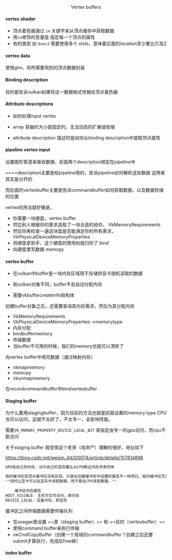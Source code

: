 <center>Vertex buffers</center>

#### vertex shader

+ 顶点着色器通过 `in` 关键字来从顶点缓存中获取数据
+ 用`in`修饰的变量是 指定每一个顶点的属性
+ 有的类型 如 `dvec3` 需要使用多个 slots，意味着后面的location至少要比它高2



#### vertex data

使用glm，将所需要用到的顶点数据封装



#### Binding description

目的是告诉vulkan如果将这一数据格式传输给顶点着色器



#### Attribute descriptions

+ 如何处理input vertex

+ array 容器的大小是固定的，无法动态的扩展或收缩
+ attribute description 描述的是如何从binding description中提取顶点属性



#### pipeline vertex input

设置图形管道来接收数据，前面两个description绑定在pipeline中



====description主要是给pipeline用的，告诉pipeline如何解析这些数据 这两者其实是分开的

而后面的vertexbuffer主要是告诉commandbuffer如何获取数据，以及数据存储的位置

vertex的用法就好像是，

+ 你需要一块硬盘，vertex buffer 
+ 然后别人根据你的需求选取了一块合适的给你， VkMemoryRequirements
+ 然后你再检查一遍这块盘是否能满足你的所有需求， VkPhysicalDeviceMemoryProperties
+ 将硬盘拿到手，这个硬盘的使用权就归你了 bind
+ 向硬盘里写数据 memcpy

#### vertex buffer

+ 在vulkan中buffer是一块内存区域用于存储供显卡随机读取的数据

+ 和vulkan对象不同，buffer不会自动分配内存

+ 需要vkbuffercreateinfo结构体

创建buffer对象之后，还需要查询其内存需求，然后为其分配内存

+ VkMemoryRequirements 
+ VkPhysicalDeviceMemoryProperties ->memorytype
+ 内存分配
+ bindbuffermemory
+ 传输数据
+ 当buffer不可用的时候，我们的memory也就可以清除了

向vertex buffer中填充数据（通过映射内存）

+ vkmapmemory
+ memcpy
+ vkunmapmemory

在recordcommandbuffer中bindvertexbuffer



#### Staging buffer

为什么要用stagingbuffer，因为目前的方法也就是前面设置的memory type CPU也可以访问，这就不太好了，不太专一，会影响性能。

需要`VK_MEMORY_PROPERTY_DEVICE_LOCAL_BIT` 来指定由专一的gpu访问，而cpu不能访问

关于staging buffer 我觉得这个老哥（戏命尸）理解的很好，地址如下

https://blog.csdn.net/weixin_44200074/article/details/107814898

```c
GPU有自己的内存，访问自己的显存要比从CPU那边内存传来的快

临时缓冲区和顶点缓冲区没有区别，只是在创建缓冲区中设置的属性不一样而已。临时缓冲区充当辅助作用，**可以方便在缓冲区之间传递数据**，前提是需要传输队列，通常来说有图形队列的都有传输队列。
**同时让显卡可以在显存中读取数据，而不是在CPU读取数据。**
    
    缓冲区内存属性
HOST_VISIBLE: 主机可见可访问，即内存
DEVICE_LOCAL：设备内存，即显存
```

缓冲区之间传输数据需要传输队列

+ 在usegae里设置 ==源（staging buffer）== 和 ==目的（vertexbuffer）==
+ 使用command buffer来执行传输
+ vkCmdCopyBuffer（创建一个局域的commandbuffer？创建之后还要submit才算执行，完成后free掉）



#### index buffer

